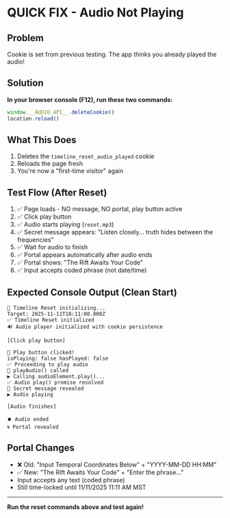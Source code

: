 # QUICK FIX - Audio Not Playing

## Problem
Cookie is set from previous testing. The app thinks you already played the audio!

## Solution

**In your browser console (F12), run these two commands:**

```javascript
window.__AUDIO_API__.deleteCookie()
location.reload()
```

## What This Does
1. Deletes the `timeline_reset_audio_played` cookie
2. Reloads the page fresh
3. You're now a "first-time visitor" again

## Test Flow (After Reset)

1. ✅ Page loads - NO message, NO portal, play button active
2. ✅ Click play button
3. ✅ Audio starts playing (`reset.mp3`)
4. ✅ Secret message appears: "Listen closely... truth hides between the frequencies"
5. ✅ Wait for audio to finish
6. ✅ Portal appears automatically after audio ends
7. ✅ Portal shows: "The Rift Awaits Your Code"
8. ✅ Input accepts coded phrase (not date/time)

## Expected Console Output (Clean Start)

```
🚀 Timeline Reset initializing...
Target: 2025-11-11T18:11:00.000Z
✅ Timeline Reset initialized
🔊 Audio player initialized with cookie persistence

[Click play button]

🎯 Play button clicked!
isPlaying: false hasPlayed: false
✅ Proceeding to play audio
🎵 playAudio() called
▶️ Calling audioElement.play()...
✅ Audio play() promise resolved
📜 Secret message revealed
▶️ Audio playing

[Audio finishes]

⏹️ Audio ended
🌀 Portal revealed
```

## Portal Changes
- ❌ Old: "Input Temporal Coordinates Below" + "YYYY-MM-DD HH:MM"
- ✅ New: "The Rift Awaits Your Code" + "Enter the phrase..."
- Input accepts any text (coded phrase)
- Still time-locked until 11/11/2025 11:11 AM MST

---

**Run the reset commands above and test again!**
